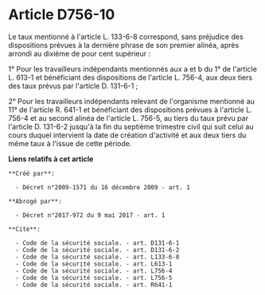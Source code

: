 # Article D756-10

Le taux mentionné à l'article L. 133-6-8 correspond, sans préjudice des dispositions prévues à la dernière phrase de son
premier alinéa, après arrondi au dixième de pour cent supérieur : 

1° Pour les travailleurs indépendants mentionnés aux a et b du 1° de l'article L. 613-1 et bénéficiant des dispositions de
l'article L. 756-4, aux deux tiers des taux prévus par l'article D. 131-6-1 ; 

2° Pour les travailleurs indépendants relevant de l'organisme mentionné au 11° de l'article R. 641-1 et bénéficiant des
dispositions prévues à l'article L. 756-4 et au second alinéa de l'article L. 756-5, au tiers du taux prévu par l'article D.
131-6-2 jusqu'à la fin du septième trimestre civil qui suit celui au cours duquel intervient la date de création d'activité
et aux deux tiers du même taux à l'issue de cette période.

**Liens relatifs à cet article**

	**Créé par**:

	  - Décret n°2009-1571 du 16 décembre 2009 - art. 1

	**Abrogé par**:

	  - Décret n°2017-972 du 9 mai 2017 - art. 1

	**Cite**:

	  - Code de la sécurité sociale. - art. D131-6-1
	  - Code de la sécurité sociale. - art. D131-6-2
	  - Code de la sécurité sociale. - art. L133-6-8
	  - Code de la sécurité sociale. - art. L613-1
	  - Code de la sécurité sociale. - art. L756-4
	  - Code de la sécurité sociale. - art. L756-5
	  - Code de la sécurité sociale. - art. R641-1
